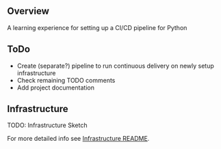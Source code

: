 ## Overview
A learning experience for setting up a CI/CD pipeline for Python

## ToDo
- Create (separate?) pipeline to run continuous delivery on newly setup infrastructure
- Check remaining TODO comments
- Add project documentation

## Infrastructure 

TODO: Infrastructure Sketch

For more detailed info see [Infrastructure README](terraform/README.md).
